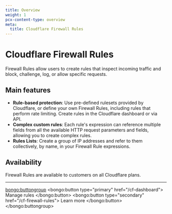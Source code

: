 ```yaml
---
title: Overview
weight: 1
pcx-content-type: overview
meta:
  title: Cloudflare Firewall Rules
---
```


# Cloudflare Firewall Rules

Firewall Rules allow users to create rules that inspect incoming traffic and block, challenge, log, or allow specific requests.

## Main features

- **Rule-based protection**: Use pre-defined rulesets provided by Cloudflare, or define your own Firewall Rules, including rules that perform rate limiting. Create rules in the Cloudflare dashboard or via API.
- **Complex custom rules**: Each rule's expression can reference multiple fields from all the available HTTP request parameters and fields, allowing you to create complex rules.
- **Rules Lists**: Create a group of IP addresses and refer to them collectively, by name, in your Firewall Rule expressions.

## Availability

Firewall Rules are available to customers on all Cloudflare plans.

---

<bongo:buttongroup>
  <bongo:button type="primary" href="/cf-dashboard">
    Manage rules
  </bongo:button>
  <bongo:button type="secondary" href="/cf-firewall-rules">
    Learn more
  </bongo:button>
</bongo:buttongroup>